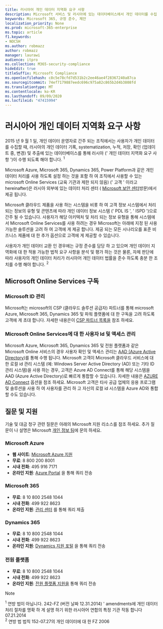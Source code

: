 ```yaml
---
title: 러시아어 개인 데이터 지역화 요구 사항
description: Microsoft 서비스 및 러시아에 있는 데이터베이스에서 개인 데이터를 수집 하는 방법, 러시아의 개인 데이터 기록, systematization, 누적, 저장, 확인 및 추출이 수행 되는 방식을 알아봅니다.
keywords: Microsoft 365, 규정 준수, 제안
localization_priority: None
ms.prod: microsoft-365-enterprise
ms.topic: article
f1.keywords:
- NOCSH
ms.author: robmazz
author: robmazz
manager: laurawi
audience: itpro
ms.collection: M365-security-compliance
hideEdit: true
titleSuffix: Microsoft Compliance
ms.openlocfilehash: c8c5e78cfd7d531b2c2ee46ae4f28367240a87ca
ms.sourcegitcommit: 74ef7179887eedc696c975a82c865b2d4b3808fd
ms.translationtype: MT
ms.contentlocale: ko-KR
ms.lasthandoff: 09/09/2020
ms.locfileid: "47415994"
---
```

# <a name="russian-personal-data-localization-requirements"></a>러시아어 개인 데이터 지역화 요구 사항

2015 년 9 월 1 일, 개인 데이터 운영자로 간주 되는 조직에서는 사용자가 개인 데이터를 수집할 때, 러시아의 개인 데이터 기록, systematization, 누적, 저장, 확인 (업데이트 중, 변경) 및 추출에 있는 데이터베이스를 통해 러시아 (' 개인 데이터 지역화 요구 사항 ')이 수행 되도록 해야 합니다. <sup>1</sup>

Microsoft Azure, Microsoft 365, Dynamics 365, Power Platform과 같은 개인 데이터 처리를 사용 하도록 설정 하는 것을 포함 하 여 조직에서 사용할 수 있는 microsoft Online Services (교육 기관과 제한 되지 않음) (' 고객 ' 이라고 hereinafter)은 러시아 외부에 있는 데이터 처리 센터 ( [Microsoft 보안 센터](https://www.microsoft.com/trust-center)방문)에서 제공 됩니다.

Microsoft 클라우드 제품을 사용 하는 시스템을 비롯 하 여 고객 정보 시스템에서 처리 되는 정보의 유형 및 콘텐츠에 따라 개인 데이터 정보 시스템 (' PDL IS ', ' ISPD ')으로 간주 될 수 있습니다. 사용자가 해당 아키텍처 및 처리 되는 정보 유형을 통해 시스템에서 Microsoft Online Services를 사용 하려는 경우 Microsoft는 아래에 지정 된 사용 가능한 솔루션을 고려 하 여 고객에 게 제공 합니다. 제공 되는 모든 시나리오를 표준 비즈니스 제품에 대 한 추가 옵션으로 고객에 게 제공할 수 있습니다.

사용자가 개인 데이터 교환 인 경우에는 규정 준수를 담당 하 고 있으며 개인 데이터 지역화에 대 한 적용 가능한 법적 요구 사항을 분석 및 평가 하는 것은 물론, 자체 판단에 따라 사용자의 개인 데이터 처리가 러시아어 개인 데이터 법률을 준수 하도록 충분 한 조치를 수행 해야 합니다. <sup>2</sup>

## <a name="subscribing-to-microsoft-online-services"></a>Microsoft Online Services 구독

### <a name="microsoft-id-management"></a>Microsoft ID 관리

Microsoft는 microsoft의 CSP (클라우드 솔루션 공급자) 파트너를 통해 microsoft Azure, Microsoft 365, Dynamics 365 및 파워 플랫폼에 대 한 구독을 고려 하도록 고객에 게 초대 합니다. 자세한 내용은이 [CSP 파트너 목록을](https://pinpoint.microsoft.com/search?type=services&campaign=691) 참조 하세요.

### <a name="managing-user-identity-and-access-for-microsoft-online-services"></a>Microsoft Online Services에 대 한 사용자 Id 및 액세스 관리

Microsoft Azure, Microsoft 365, Dynamics 365 및 전원 플랫폼과 같은 Microsoft Online 서비스의 경우 사용자 확인 및 액세스 관리는 [AAD (Azure Active Directory](https://azure.microsoft.com/services/active-directory/))를 통해 수행 됩니다. Microsoft 고객이 Microsoft 클라우드 서비스에 대 한 로컬 id 관리 시스템 (예: Windows Server Active Directory (AD) 또는 기타 ID 관리 시스템)을 사용 하는 경우, 고객은 Azure AD Connect를 통해 해당 시스템을 AAD (Azure Active Directory)로 빠르게 통합할 수 있습니다. 자세한 내용은 [AZURE AD Connect](https://docs.microsoft.com/azure/active-directory/cloud-provisioning/) 옵션을 참조 하세요. Microsoft 고객은 타사 공급 업체의 응용 프로그램 및 솔루션을 사용 하 여 사용자를 관리 하 고 자신의 로컬 id 시스템을 Azure AD와 통합할 수도 있습니다.

## <a name="questions-and-support"></a>질문 및 지원

기술 및 대금 청구 관련 질문은 아래의 Microsoft 지원 리소스를 참조 하세요. 추가 질문이 나 설명은 Microsoft [개인 정보 팀](https://support.microsoft.com/gp/privacy-page)에 문의 하세요.

### <a name="microsoft-azure"></a>Microsoft Azure

- **웹 사이트**: [Microsoft Azure 지원](https://aka.ms/GetAzureSupport)
- **무료**: 8 800 200 8001
- **시내 전화**: 495 916 7171
- **온라인 지원**: [Azure Portal](https://portal.azure.com) 을 통해 쿼리 전송

### <a name="microsoft-365"></a>Microsoft 365

- **무료**: 8 10 800 2548 1044
- **시내 전화**: 499 922 8623
- **온라인 지원**: [관리 센터](https://portal.office.com/) 를 통해 쿼리 제출

### <a name="dynamics-365"></a>Dynamics 365

- **무료**: 8 10 800 2548 1044
- **시내 전화**: 499 922 8623
- **온라인 지원**: [Dynamics 지원 포털](https://dynamics.microsoft.com/support/) 을 통해 쿼리 전송

### <a name="power-platform"></a>전원 플랫폼

- **무료**: 8 10 800 2548 1044
- **시내 전화**: 499 922 8623
- **온라인 지원**: [전원 플랫폼 지원을](https://docs.microsoft.com/power-platform/admin/get-help-support) 통해 쿼리 전송

> [!NOTE]
> <sup>1</sup> 연방 법이 아닙니다. 242-FZ (버전 날짜 12.31.2014) ' amendments에 개인 데이터 처리 절차를 명확 하 게 설명 하기 위한 러시아어 연합의 특정 기관 작동 합니다 07.21.2014 <br>
> <sup>2</sup> 연방 법 법칙 152-07.27의 개인 데이터에 대 한 FZ 2006<br>
